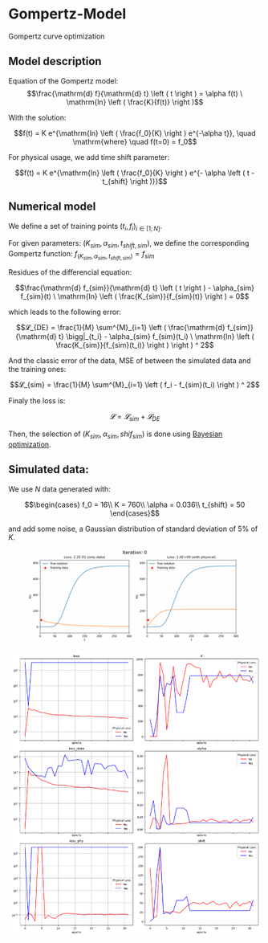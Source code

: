 # Gompertz-Model
Gompertz curve optimization



## Model description

Equation of the Gompertz model:
$$\frac{\mathrm{d} f}{\mathrm{d} t} \left ( t \right ) = \alpha f(t) \ \mathrm{ln} \left ( \frac{K}{f(t)} \right )$$

With the solution: 

$$f(t) = K e^{\mathrm{ln} \left ( \frac{f_0}{K} \right ) e^{-\alpha t}}, \quad \mathrm{where} \quad f(t=0) = f_0$$

For physical usage, we add time shift parameter:

$$f(t) = K e^{\mathrm{ln} \left ( \frac{f_0}{K} \right ) e^{- \alpha \left ( t - t_{shift} \right )}}$$



## Numerical model

We define a set of training points $(t_i, f_i)_{i \in [1; N]}$.

For given parameters: $(K_{sim}, \alpha_{sim}, t_{shift,sim})$, we define the corresponding Gompertz function: $f_{(K_{sim}, \alpha_{sim}, t_{shift,sim})} = f_{sim}$

Residues of the differencial equation:

$$\frac{\mathrm{d} f_{sim}}{\mathrm{d} t} \left ( t \right ) - \alpha_{sim} f_{sim}(t) \ \mathrm{ln} \left ( \frac{K_{sim}}{f_{sim}(t)} \right ) = 0$$

which leads to the following error:

$$𝓛_{DE} = \frac{1}{M} \sum^{M}_{i=1} \left ( \frac{\mathrm{d} f_{sim}}{\mathrm{d} t} \bigg|_{t_i} - \alpha_{sim} f_{sim}(t_i) \ \mathrm{ln} \left ( \frac{K_{sim}}{f_{sim}(t_i)} \right ) \right ) ^ 2$$

And the classic error of the data, MSE of between the simulated data and the training ones:

$$𝓛_{sim} = \frac{1}{M} \sum^{M}_{i=1} \left ( f_i - f_{sim}(t_i) \right ) ^ 2$$

Finaly the loss is:

$$𝓛 = 𝓛_{sim} + 𝓛_{DE}$$

Then, the selection of $(K_{sim}, \alpha_{sim}, shif_{sim})$ is done using [Bayesian optimization](http://hyperopt.github.io/hyperopt/).



## Simulated data:

We use $N$ data generated with: 

$$\begin{cases}
f_0 = 16\\
K = 760\\
\alpha = 0.036\\
t_{shift} = 50
\end{cases}$$

and add some noise, a Gaussian distribution of standard deviation of 5% of $K$.


![Gompertz model](static/gompertz_model.gif)

![Iteration process](static/iterations.png)

